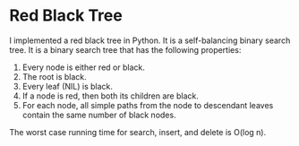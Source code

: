 # Red Black Tree

I implemented a red black tree in Python. It is a self-balancing binary search tree. It is a binary search tree that has the following properties:

1. Every node is either red or black.
2. The root is black.
3. Every leaf (NIL) is black.
4. If a node is red, then both its children are black.
5. For each node, all simple paths from the node to descendant leaves contain the same number of black nodes.

The worst case running time for search, insert, and delete is O(log n).